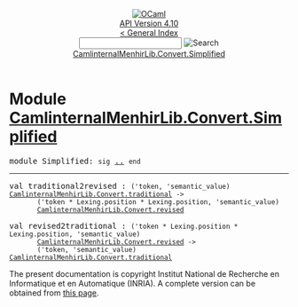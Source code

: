 <!-- ((! set title API !)) ((! set documentation !)) ((! set api !)) ((! set nobreadcrumb !)) -->
<div class="api"><header><nav class="toc brand"><a class="brand" href="https://ocaml.org/"><img src="colour-logo-gray.svg" class="svg" alt="OCaml"></a></nav><nav class="toc"><div class="toc_version"><a href="/docs" id="version-select">API Version 4.10</a></div><a href="index.html">&lt; General Index</a><div class="api_search"><input type="text" name="apisearch" id="api_search" oninput="mySearch(false);" onkeypress="this.oninput();" onclick="this.oninput();" onpaste="this.oninput();">
<img src="search_icon.svg" alt="Search" class="svg" onclick="mySearch(false)"></div>
<div id="search_results"></div><div class="toc_title"><a href="#top">CamlinternalMenhirLib.Convert.Simplified</a></div><ul></ul></nav></header>

<h1>Module <a href="type_CamlinternalMenhirLib.Convert.Simplified.html">CamlinternalMenhirLib.Convert.Simplified</a></h1>

<pre><span id="MODULESimplified"><span class="keyword">module</span> Simplified</span>: <code class="code"><span class="keyword">sig</span></code> <a href="CamlinternalMenhirLib.Convert.Simplified.html">..</a> <code class="code"><span class="keyword">end</span></code></pre><hr width="100%">

<pre><span id="VALtraditional2revised"><span class="keyword">val</span> traditional2revised</span> : <code class="type">('token, 'semantic_value) <a href="CamlinternalMenhirLib.Convert.html#TYPEtraditional">CamlinternalMenhirLib.Convert.traditional</a> -&gt;<br>       ('token * Lexing.position * Lexing.position, 'semantic_value)<br>       <a href="CamlinternalMenhirLib.Convert.html#TYPErevised">CamlinternalMenhirLib.Convert.revised</a></code></pre>
<pre><span id="VALrevised2traditional"><span class="keyword">val</span> revised2traditional</span> : <code class="type">('token * Lexing.position * Lexing.position, 'semantic_value)<br>       <a href="CamlinternalMenhirLib.Convert.html#TYPErevised">CamlinternalMenhirLib.Convert.revised</a> -&gt;<br>       ('token, 'semantic_value) <a href="CamlinternalMenhirLib.Convert.html#TYPEtraditional">CamlinternalMenhirLib.Convert.traditional</a></code></pre>
<div class="copyright">The present documentation is copyright Institut National de Recherche en Informatique et en Automatique (INRIA). A complete version can be obtained from <a href="http://caml.inria.fr/pub/docs/manual-ocaml/">this page</a>.</div></div>